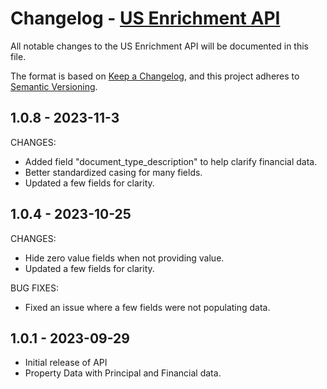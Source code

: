 # Changelog - [US Enrichment API](https://www.smarty.com/docs/cloud/us-enrichment-api)

All notable changes to the US Enrichment API will be documented in this file.

The format is based on [Keep a Changelog](https://keepachangelog.com/en/1.0.0/), and this project adheres to [Semantic Versioning](https://semver.org/spec/v2.0.0.html).

## 1.0.8 - 2023-11-3

CHANGES:
- Added field "document_type_description" to help clarify financial data.
- Better standardized casing for many fields.
- Updated a few fields for clarity.

## 1.0.4 - 2023-10-25

CHANGES:
- Hide zero value fields when not providing value.
- Updated a few fields for clarity.

BUG FIXES:
- Fixed an issue where a few fields were not populating data.

## 1.0.1 - 2023-09-29
- Initial release of API
- Property Data with Principal and Financial data.
